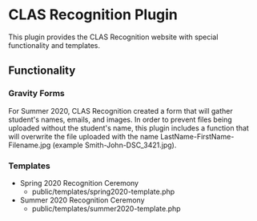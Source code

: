 # CLAS Recognition Plugin
This plugin provides the CLAS Recognition website with special functionality and templates.

## Functionality
### Gravity Forms
For Summer 2020, CLAS Recognition created a form that will gather student's names, emails, and images. In order to prevent files being uploaded without the student's name, this plugin includes a function that will overwrite the file uploaded with the name LastName-FirstName-Filename.jpg (example Smith-John-DSC_3421.jpg).

### Templates
- Spring 2020 Recognition Ceremony
  - public/templates/spring2020-template.php
- Summer 2020 Recognition Ceremony
  - public/templates/summer2020-template.php
